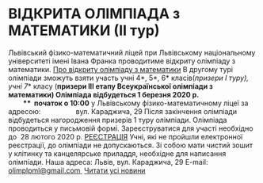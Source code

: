 
# ВІДКРИТА ОЛІМПІАДА з МАТЕМАТИКИ (ІІ тур)
Львівський фізико-математичний ліцей при Львівському національному університеті імені Івана Франка проводитиме відкриту олімпіаду з математики.
[Про відкриту олімпіаду з математики](/files/відкрита-олімпіада-з-математики-іі-тур/про-відкриту-олімпіаду-з-математики.doc)
В другому турі олімпіади зможуть взяти участь
учні 4*, 5*, 6* класів(*призери I туру),
учні 7** класу (**призери III етапу Всеукраїнської олімпіади з математики)
Олімпіада відбудеться 1 березня 2020 р.                                            **  початок о 10:00**
у Львівському фізико-математичному ліцеї за адресою:                  вул. Караджича, 29
Після закінчення олімпіади відбудеться нагородження призерів 1 туру олімпіади.
Олімпіада проводиться у письмовій формі.
Зареєструватися для участі необхідно до  28 лютого 2020 р.
[РЕЄСТРАЦІЯ](https://docs.google.com/forms/d/1d3C6_14thWWTLLHRlYbFt3gGEslpDNTha4GCAvaFk0c/edit)
Учні, які не пройшли електронної реєстрації, до олімпіади не допускаються.
Зі собою мати чистий зошит у клітинку та канцелярське приладдя, необхідне для написання олімпіади.
Наша адреса: Львів, вул. Караджича, 29
E-mail: [olimplpml@gmail.com ](mailto:olimplpml@gmail.com)
[Читати усі новини](/news)
       
